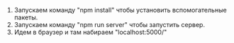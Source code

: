 1. Запускаем команду "npm install" чтобы установить вспомогательные пакеты.
2. Запускаем команду "npm run server" чтобы запустить сервер.
3. Идем в браузер и там набираем "localhost:5000/"
